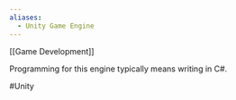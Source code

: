 ```yaml
---
aliases:
  - Unity Game Engine
---
```


[[Game Development]]

Programming for this engine typically means writing in C#.

#Unity 